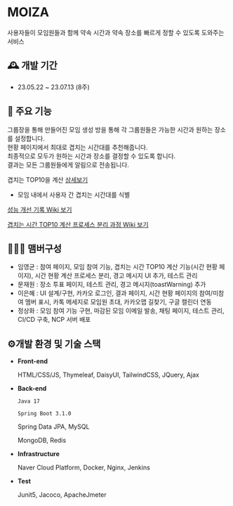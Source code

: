 # MOIZA

사용자들이 모임원들과 함께 약속 시간과 약속 장소를 빠르게 정할 수 있도록 도와주는 서비스

## 🕰️ 개발 기간

- 23.05.22 ~ 23.07.13 (8주)

## 📌 주요 기능

그룹장을 통해 만들어진 모임 생성 방을 통해 각 그룹원들은 가능한 시간과 원하는 장소를 설정합니다.  
현황 페이지에서 최대로 겹치는 시간대를 추천해줍니다.  
최종적으로 모두가 원하는 시간과 장소를 결정할 수 있도록 합니다.  
결과는 모든 그룹원들에게 알림으로 전송됩니다.  

겹치는 TOP10을 계산 [상세보기](https://github.com/llBackend7/MOIZA-TIME-CALCULATOR/tree/main)
- 모임 내에서 사용자 간 겹치는 시간대를 식별

[성능 개선 기록 Wiki 보기](https://github.com/llBackend7/MOIZA/wiki/%EC%84%B1%EB%8A%A5-%EA%B0%9C%EC%84%A0-%EA%B8%B0%EB%A1%9D)

[겹치는 시간 TOP10 계산 프로세스 분리 과정 Wiki 보기](https://github.com/iyk2h/MOIZA-TIME-CALCULATOR/wiki/%EA%B2%B9%EC%B9%98%EB%8A%94-%EC%8B%9C%EA%B0%84-TOP10-%EA%B3%84%EC%82%B0-%ED%94%84%EB%A1%9C%EC%84%B8%EC%8A%A4-%EB%B6%84%EB%A6%AC-%EA%B3%BC%EC%A0%95)



## 🧑‍🤝‍🧑 맴버구성

- 임영균 : 참여 페이지, 모임 참여 기능, 겹치는 시간 TOP10 계산 기능(시간 현황 페이지), 시간 현황 계산 프로세스 분리, 경고 메시지 UI 추가, 테스트 관리
- 문재원 : 장소 투표 페이지, 테스트 관리, 경고 메시지(toastWarning) 추가
- 이은혜 : UI 설계/구현, 카카오 로그인, 결과 페이지, 시간 현황 페이지의 참여/미참여 멤버 표시, 카톡 메세지로 모임원 초대, 카카오맵 길찾기, 구글 캘린더 연동
- 정상화 : 모임 참여 기능 구현, 마감된 모임 이메일 발송, 채팅 페이지, 테스트 관리, CI/CD 구축, NCP 서버 배포

## ⚙️개발 환경 및 기술 스택

- **Front-end**

	HTML/CSS/JS, Thymeleaf, DaisyUI, TailwindCSS, JQuery, Ajax

- **Back-end**

	`Java 17`

	`Spring Boot 3.1.0`

	Spring Data JPA, MySQL

	MongoDB, Redis

- **Infrastructure**

	Naver Cloud Platform, Docker, Nginx, Jenkins

- **Test**

	Junit5, Jacoco, ApacheJmeter
